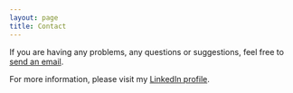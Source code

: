 ```yaml
---
layout: page
title: Contact
---
```


If you are having any problems, any questions or suggestions, feel free to [send an email](mailto:j.v.nowak@gmx.de).

For more information, please visit my [LinkedIn profile](https://www.linkedin.com/in/jan-vincent-nowak/).
